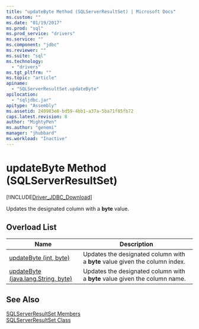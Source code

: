 ```yaml
---
title: "updateByte Method (SQLServerResultSet) | Microsoft Docs"
ms.custom: ""
ms.date: "01/19/2017"
ms.prod: "sql"
ms.prod_service: "drivers"
ms.service: ""
ms.component: "jdbc"
ms.reviewer: ""
ms.suite: "sql"
ms.technology: 
  - "drivers"
ms.tgt_pltfrm: ""
ms.topic: "article"
apiname: 
  - "SQLServerResultSet.updateByte"
apilocation: 
  - "sqljdbc.jar"
apitype: "Assembly"
ms.assetid: 240983e8-bd59-4bb1-a37a-5ba71f85fb72
caps.latest.revision: 8
author: "MightyPen"
ms.author: "genemi"
manager: "jhubbard"
ms.workload: "Inactive"
---
```

# updateByte Method (SQLServerResultSet)
[!INCLUDE[Driver_JDBC_Download](../../../includes/driver_jdbc_download.md)]

  Updates the designated column with a **byte** value.  
  
## Overload List  
  
|Name|Description|  
|----------|-----------------|  
|[updateByte (int, byte)](../../../connect/jdbc/reference/updatebyte-method-int-byte.md)|Updates the designated column with a **byte** value given the column index.|  
|[updateByte (java.lang.String, byte)](../../../connect/jdbc/reference/updatebyte-method-java-lang-string-byte.md)|Updates the designated column with a **byte** value given the column name.|  
  
## See Also  
 [SQLServerResultSet Members](../../../connect/jdbc/reference/sqlserverresultset-members.md)   
 [SQLServerResultSet Class](../../../connect/jdbc/reference/sqlserverresultset-class.md)  
  
  
